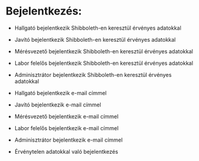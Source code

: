 # Bejelentkezés:
- Hallgató bejelentkezik Shibboleth-en keresztül érvényes adatokkal
- Javító bejelentkezik Shibboleth-en  keresztül érvényes adatokkal
- Mérésvezető bejelentkezik Shibboleth-en  keresztül érvényes adatokkal
- Labor felelős bejelentkezik Shibboleth-en  keresztül érvényes adatokkal
- Adminisztrátor bejelentkezik Shibboleth-en  keresztül érvényes adatokkal
	
- Hallgató bejelentkezik e-mail címmel
- Javító bejelentkezik e-mail címmel
- Mérésvezető bejelentkezik e-mail címmel
- Labor felelős bejelentkezik e-mail címmel
- Adminisztrátor bejelentkezik e-mail címmel
- Érvénytelen adatokkal való bejelentkezés

